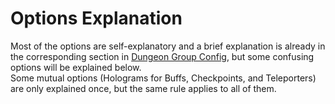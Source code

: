 # Options Explanation

Most of the options are self-explanatory and a brief explanation is already in the corresponding section in [Dungeon Group Config](../../configuration/dungeon-group-config-full.md), but some confusing options will be explained below.\
Some mutual options (Holograms for Buffs, Checkpoints, and Teleporters) are only explained once, but the same rule applies to all of them.
